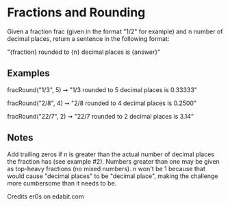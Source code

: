 # Fractions and Rounding

Given a fraction frac (given in the format "1/2" for example) and n number of decimal places, return a sentence in the following format:

"{fraction} rounded to {n} decimal places is {answer}"

## Examples

fracRound("1/3", 5) ➞ "1/3 rounded to 5 decimal places is 0.33333"

fracRound("2/8", 4) ➞ "2/8 rounded to 4 decimal places is 0.2500"

fracRound("22/7", 2) ➞ "22/7 rounded to 2 decimal places is 3.14"

## Notes

Add trailing zeros if n is greater than the actual number of decimal places the fraction has (see example #2).
Numbers greater than one may be given as top-heavy fractions (no mixed numbers).
n won't be 1 because that would cause "decimal places" to be "decimal place", making the challenge more cumbersome than it needs to be.

Credits er0s on edabit.com
